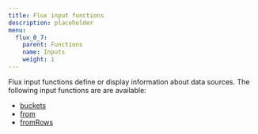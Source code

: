 ```yaml
---
title: Flux input functions
description: placeholder
menu:
  flux_0_7:
    parent: Functions
    name: Inputs
    weight: 1
---
```


Flux input functions define or display information about data sources.
The following input functions are are available:

- [buckets](./buckets)
- [from](./from)
- [fromRows](./fromrows)
